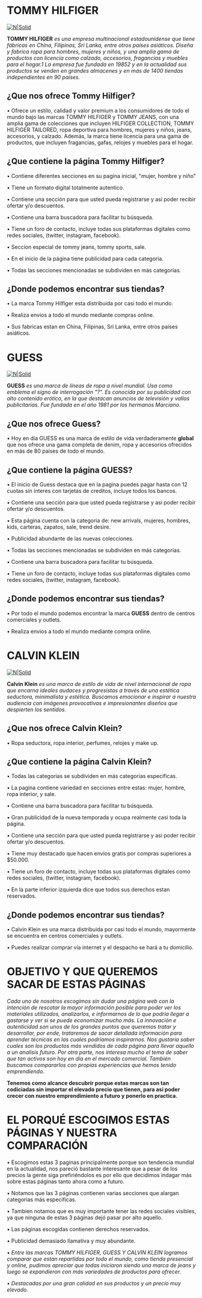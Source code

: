 # TOMMY HILFIGER #
[![N|Solid](https://i.pinimg.com/originals/2f/e1/9d/2fe19dd385a04489a7d9a0efa66acddc.jpg)](https://cl.tommy.com/)

**TOMMY HILFIGER** _es una empresa multinacional estadounidense que tiene fábricas en China, Filipinas, Sri Lanka, entre otros países asiáticos. Diseña y fabrica ropa para hombres, mujeres y niños, y una amplia gama de productos con licencia como calzado, accesorios, fragancias y muebles para el hogar.1​ La empresa fue fundada en 19852​ y en la actualidad sus productos se venden en grandes almacenes y en más de 1400 tiendas independientes en 90 países._

## ¿Que nos ofrece Tommy Hilfiger? ##
 • Ofrece un estilo, calidad y valor premium a los consumidores de todo el mundo bajo las marcas TOMMY HILFIGER y TOMMY JEANS, con una amplia gama de colecciones que incluyen HILFIGER COLLECTION, TOMMY HILFIGER TAILORED, ropa deportiva para hombres, mujeres y niños, jeans, accesorios, y calzado. Además, la marca tiene licencia para una gama de productos, que incluyen fragancias, gafas, relojes y muebles para el hogar.

## ¿Que contiene la página Tommy Hilfiger? ##
• Contiene diferentes secciones en su pagina inicial, "mujer, hombre y niño"

• Tiene un formato digital totalmente autentico.

• Contiene una sección para que usted pueda registrarse y asi poder recibir ofertar y/o descuentos.

• Contiene una barra buscadora para facilitar tu búsqueda.

• Tiene un foro de contacto, incluye todas sus plataformas digitales como redes sociales, (twitter, instagram, facebook).

• Seccion especial de tommy jeans, tommy sports, sale.

• En el inicio de la página tiene publicidad para cada categoria. 

• Todas las secciones mencionadas se subdividen en más categorias.

## ¿Donde podemos encontrar sus tiendas?
 • La marca Tommy Hilfiger esta distribuida por casi todo el mundo.
 
 • Realiza envios a todo el mundo mediante compras online.
 
 • Sus fabricas estan en China, Filipinas, Sri Lanka, entre otros países asiáticos.
 
 # GUESS #
 [![N|Solid](https://www.vectorkhazana.com/assets/images/products/Gues.jpg)](https://www.guess.cl/)

**GUESS** _es una marca de líneas de ropa a nivel mundial. Usa como emblema el signo de interrogación "?". Es conocida por su publicidad con alto contenido erótico, en la que destacan anuncios de televisión y vallas publicitarias. Fue fundada en el año 1981 por los hermanos Marciano._

## ¿Que nos ofrece Guess? ##
 • Hoy en día GUESS es una marca de estilo de vida verdaderamente **global** que nos ofrece una gama completa de denim, ropa y accesorios ofrecidos en más de 80 países de todo el mundo.

## ¿Que contiene la página GUESS? ## 
• El inicio de Guess destaca que en la pagina puedes pagar hasta con 12 cuotas sin interes con tarjetas de creditos, incluye todos los bancos.

• Contiene una sección para que usted pueda registrarse y asi poder recibir ofertar y/o descuentos.

• Esta página cuenta con la categoria de: new arrivals, mujeres, hombres, kids, carteras, zapatos, sale, trend desire.

• Publicidad abundante de las nuevas colecciones.

• Todas las secciones mencionadas se subdividen en más categorias.

• Contiene una barra buscadora para facilitar tu búsqueda.

• Tiene un foro de contacto, incluye todas sus plataformas digitales como redes sociales, (twitter, instagram, facebook).
 
## ¿Donde podemos encontrar sus tiendas? ##
• Por todo el mundo podemos encontrar la marca **GUESS** dentro de centros comerciales y outlets.

• Realiza envios a todo el mundo mediante compra online.

# CALVIN KLEIN #
[![N|Solid](https://i.pinimg.com/564x/ce/08/24/ce082447ecfd2ca748629cafe1d98737.jpg)](https://www.calvinklein.cl/mujer?utm_source=google&utm_medium=search&utm_campaign=cl_2020_alwayson&utm_content=adwords_womens_1st)

**Calvin Klein** _es una marca de estilo de vida de nivel internacional de ropa que encarna ideales audaces y progresistas a través de una estética seductora, minimalista y estética. Buscamos emocionar e inspirar a nuestra audiencia con imágenes provocativas e impresionantes diseños que despierten los sentidos._

## ¿Que nos ofrece Calvin Klein? ##
 • Ropa seductora, ropa interior, perfumes, relojes y make up.
 
## ¿Que contiene la página Calvin Klein? ##
• Todas las categorias se subdividen en más categorias especificas.

• La pagina contiene variedad en secciones entre estas: mujer, hombre, ropa interior, y sale.

• Contiene una barra buscadora para facilitar tu búsqueda.

• Gran publicidad de la nueva temporada y ocupa realmente casi toda la página.

• Contiene una sección para que usted pueda registrarse y asi poder recibir ofertar y/o descuentos.

• Tiene muy destacado que hacen envios gratis por compras superiores a $50.000.

• Tiene un foro de contacto, incluye todas sus plataformas digitales como redes sociales, (twitter, instagram, facebook).

• En la parte inferior izquierda dice que todos sus derechos estan reservados.


## ¿Donde podemos encontrar sus tiendas? ##
 • Calvin Klein es una marca distribuida por casi todo el mundo, mayormente se encuentra en centros comerciales y outlets.
 
 • Puedes realizar comprar vía internet y el despacho se hará a tu domicilio. 

# OBJETIVO Y QUE QUEREMOS SACAR DE ESTAS PÁGINAS #
_Cada uno de nosotros escogimos sin dudar una página web con la intención de rescatar la mayor información posible para poder ver los materiales utilizados, analizarlos, e informarnos de lo que podría llegar a gastarse y ver si se puede economizar mucho más. La innovación e autenticidad son unos de los grandes puntos que queremos tratar y desarrollar, por ende, trataremos de sacar detallada información para aprender técnicas  en las cuales podríamos inspirarnos._
_Nos gustaría saber cuales son los productos más vendidos de cada página para llevar aquello a un analisis futuro._
_Por otra parte, nos interesa mucho el tema de saber que tan activos son hoy en día en el mercado comercial. También buscamos compararlos con propias experiencias que hemos tenido emprendiendo._


**Tenemos como alcance descubrir porque estas marcas son tan codiciadas sin importar el elevado precio que tienen, para asi poder crecer con nuestro emprendimiento a futuro y ponerlo en practica.**

# EL PORQUÉ ESCOGIMOS ESTAS PÁGINAS Y NUESTRA COMPARACIÓN #

• Escogimos estas 3 paginas principalmente porque son tendencia mundial en la actualidad, nos pareció bastante interesante que a pesar de los precios la gente siga prefiriéndolos es por ello que decidimos indagar más sobre estas páginas tanto ahora como a futuro.

• Notamos que las 3 páginas contienen varias secciones que alargan categorias más específicas.

• Tambien notamos que es muy importante tener las redes sociales visibles, ya que ninguna de estas 3 páginas dejó pasar por alto aquello.

• Las páginas escogidas contienen derechos reservados.

• Publicidad demasiado llamativa y muy abundante.

• _Entre las marcas TOMMY HILFIGER, GUESS Y CALVIN KLEIN logramos comparar que estan repartidas por todo el mundo, como tienda presencial y online, pudimos apreciar que todas iniciaron siendo una marca de jeans y luego se expandieron con más variedades de productos para ofrecer._

• _Destacadas por una gran calidad en sus productos y un precio muy elevado._

